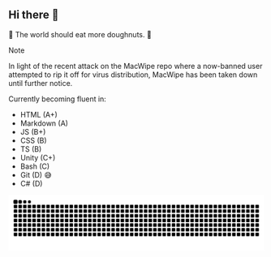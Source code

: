 ## Hi there 👋
🍩 The world should eat more doughnuts. 🍩

> [!NOTE]  
> In light of the recent attack on the MacWipe repo where a now-banned user attempted to rip it off for virus distribution, MacWipe has been taken down until further notice.

Currently becoming fluent in:

- HTML (A+)
- Markdown (A)
- JS (B+)
- CSS (B)
- TS (B)
- Unity (C+)
- Bash (C)
- Git (D) 😅
- C# (D)

![Snake Game](https://github.com/npmInstallSnack/npmInstallSnack/blob/output/github-contribution-grid-snake-dark.svg)
